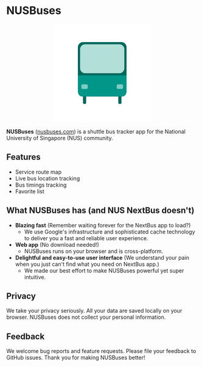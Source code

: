 # NUSBuses 
<p align="center"> 
<img width="256" height="256" src="src/assets/logo.svg">
</p>

**NUSBuses** ([nusbuses.com](nusbuses.com)) is a shuttle bus tracker app for the National University of
 Singapore (NUS) community.

## Features
- Service route map
- Live bus location tracking
- Bus timings tracking
- Favorite list


## What NUSBuses has (and NUS NextBus doesn't)
- **Blazing fast** (Remember waiting forever for the NextBus app to load?)
    - We use Google's infrastructure and sophisticated cache technology to deliver you a fast and reliable user experience.
- **Web app** (No download needed!)
    - NUSBuses runs on your browser and is cross-platform.
- **Delightful and easy-to-use user interface** (We understand your pain when you just can't find what you need on NextBus app.)
    -  We made our best effort to make NUSBuses powerful yet super intuitive.
    
## Privacy
We take your privacy seriously. All your data are saved locally on your browser.
NUSBuses does not collect your personal information.

## Feedback
We welcome bug reports and feature requests. Please file your 
feedback to GitHub issues. Thank you for making NUSBuses better!
